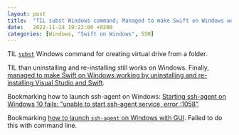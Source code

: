 ```yaml
---
layout: post
title:  "TIL subst Windows command; Managed to make Swift on Windows working"
date:   2022-11-24 19:22:00 +0200
categories: [Windows, "Swift on Windows", SSH]
---
```

TIL [`subst`](https://learn.microsoft.com/ru-ru/windows-server/administration/windows-commands/subst) Windows command for creating virtual drive from a folder.

TIL than uninstalling and re-installing still works on Windows. Finally, [managed to make Swift on Windows working by uninstalling and re-installing Visual Studio and Swift](https://forums.swift.org/t/having-error-compiling-a-simple-hello-swift-on-windows-10).

Bookmarking how to launch ssh-agent on Windows: [Starting ssh-agent on Windows 10 fails: "unable to start ssh-agent service, error :1058"](https://stackoverflow.com/questions/52113738/starting-ssh-agent-on-windows-10-fails-unable-to-start-ssh-agent-service-erro).

Bookmarking [how to launch `ssh-agent` on Windows with GUI](https://stackoverflow.com/a/53606760/942513). Failed to do this with command line.
